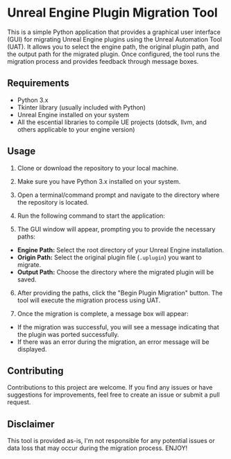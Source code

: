 # Unreal Engine Plugin Migration Tool

This is a simple Python application that provides a graphical user interface (GUI) for migrating Unreal Engine plugins using the Unreal Automation Tool (UAT). It allows you to select the engine path, the original plugin path, and the output path for the migrated plugin. Once configured, the tool runs the migration process and provides feedback through message boxes.

## Requirements

- Python 3.x
- Tkinter library (usually included with Python)
- Unreal Engine installed on your system
- All the escential libraries to compile UE projects (dotsdk, llvm, and others applicable to your engine version)

## Usage

1. Clone or download the repository to your local machine.

2. Make sure you have Python 3.x installed on your system.

3. Open a terminal/command prompt and navigate to the directory where the repository is located.

4. Run the following command to start the application:

5. The GUI window will appear, prompting you to provide the necessary paths:
- **Engine Path:** Select the root directory of your Unreal Engine installation.
- **Origin Path:** Select the original plugin file (`.uplugin`) you want to migrate.
- **Output Path:** Choose the directory where the migrated plugin will be saved.

6. After providing the paths, click the "Begin Plugin Migration" button. The tool will execute the migration process using UAT.

7. Once the migration is complete, a message box will appear:
- If the migration was successful, you will see a message indicating that the plugin was ported successfully.
- If there was an error during the migration, an error message will be displayed.

## Contributing

Contributions to this project are welcome. If you find any issues or have suggestions for improvements, feel free to create an issue or submit a pull request.

## Disclaimer

This tool is provided as-is, I'm not responsible for any potential issues or data loss that may occur during the migration process. ENJOY!


